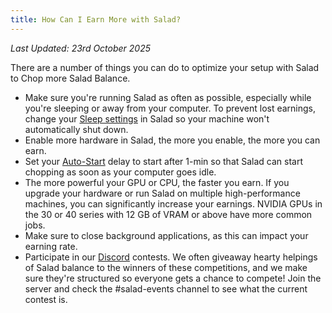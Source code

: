 ```yaml
---
title: How Can I Earn More with Salad?
---
```


_Last Updated: 23rd October 2025_

There are a number of things you can do to optimize your setup with Salad to Chop more Salad Balance.

- Make sure you're running Salad as often as possible, especially while you're sleeping or away from your computer. To
  prevent lost earnings, change your [Sleep settings](/docs/guides/using-salad/244-how-to-disable-sleep-mode) in Salad
  so your machine won't automatically shut down.
- Enable more hardware in Salad, the more you enable, the more you can earn.
- Set your [Auto-Start](/docs/guides/using-salad/353-salad-app-settings#auto-start) delay to start after 1-min so that
  Salad can start chopping as soon as your computer goes idle.
- The more powerful your GPU or CPU, the faster you earn. If you upgrade your hardware or run Salad on multiple
  high-performance machines, you can significantly increase your earnings. NVIDIA GPUs in the 30 or 40 series with 12 GB
  of VRAM or above have more common jobs.
- Make sure to close background applications, as this can impact your earning rate.
- Participate in our [Discord](http://discord.gg/salad) contests. We often giveaway hearty helpings of Salad balance to
  the winners of these competitions, and we make sure they're structured so everyone gets a chance to compete! Join the
  server and check the #salad-events channel to see what the current contest is.
